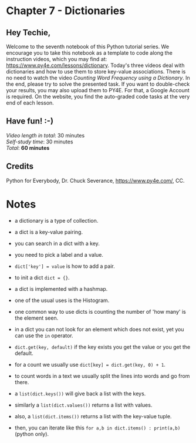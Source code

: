 # Chapter 7 - Dictionaries
## Hey Techie,   
Welcome to the seventh notebook of this Python tutorial series. We encourage you to take this notebook as a template to code along the instruction videos, which you may find at: https://www.py4e.com/lessons/dictionary. Today's three videos deal with dictionaries and how to use them to store key-value associations. There is no need to watch the video *Counting Word Frequency using a Dictionary*. In the end, please try to solve the presented task. If you want to double-check your results, you may also upload them to PY4E. For that, a Google Account is required. On the website, you find the auto-graded code tasks at the very end of each lesson.

## Have fun! :-)   
*Video length in total*: 30 minutes   
*Self-study time*: 30 minutes   
*Total*: **60 minutes**   
## Credits
Python for Everybody, Dr. Chuck Severance, https://www.py4e.com/, CC.

# Notes

- a dictionary is a type of collection.

- a dict is a key-value pairing.

- you can search in a dict with a key.

- you need to pick a label and a value.

- `dict['key'] = value` is how to add a pair.

- to init a dict `dict = {}`.

- a dict is implemented with a hashmap.

- one of the usual uses is the Histogram.

- one common way to use dicts is counting the number of 'how many' is the element seen.

- in a dict you can not look for an element which does not exist, yet you can use the `in` operator.

- `dict.get(key, default)` if the key exists you get the value or you get the default.

- for a count we usually use `dict[key] = dict.get(key, 0) + 1`.

- to count words in a text we usually split the lines into words and go from there.

- a `list(dict.keys())` will give back a list with the keys.

- similarly a `list(dict.values())` returns a list with values.

- also, a `list(dict.items())` returns a list with the key-value tuple.

- then, you can iterate like this `for a,b in dict.items() : print(a,b)` (python only).

